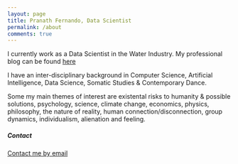 ```yaml
---
layout: page
title: Pranath Fernando, Data Scientist
permalink: /about
comments: true
---
```


<div class="row justify-content-between">
<div class="col-md-8 pr-5">
  
<p>I currently work as a Data Scientist in the Water Industry. My professional blog can be found <a href="https://www.livingdatalab.com" target="_blank">here</a></p>
  
<p>I have an inter-disciplinary background in Computer Science, Artificial Intelligence, Data Science, Somatic Studies & Contemporary Dance.</p>
  
<p>Some my main themes of interest are existental risks to humanity & possible solutions, psychology, science, climate change, economics, physics, philosophy, the nature of reality, human connection/disconnection, group dynamics, individualism, alienation and feeling.</p>

</div>

<div class="col-md-4">

<div class="sticky-top sticky-top-80">
<h5>Contact</h5>
  
<a href="mailto:&#x70;&#x72;&#x61;&#x6E;&#x61;&#x74;&#x68;&#x66;&commat;&#x79;&#x61;&#x68;&#x6F;&#x6F;&period;&#x63;&#x6F;&period;&#x75;&#x6B;?subject=LivingDataLabArt">Contact me by email</a>

</div>
</div>
</div>
